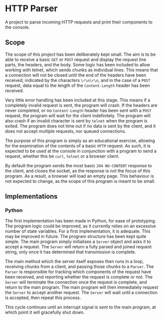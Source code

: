 # HTTP Parser

A project to parse incoming HTTP requests and print their components to the console.

## Scope

The scope of this project has been deliberately kept small. The aim is to be able to receive a basic `GET` or `POST` request and display the request line parts, the headers, and the body. Some logic has been included to allow working with telnet, which sends chunks as individual lines. This means that a connection will not be closed until the end of the headers have been received, indicated by the characters `\r\n\r\n`, and in the case of a `POST` request, data equal to the length of the `Content-Length` header has been received.

Very little error handling has been included at this stage. This means if a completely invalid request is sent, the program will crash. If the headers are never completed, or no `Content-Length` header has been sent with a `POST` request, the program will wait for the client indefinitely. The program will also crash if an invalid character is sent by `telnet` when the program is exited. The program does not time out if no data is sent by the client, and it does not accept multiple requests, nor queued connections.

The purpose of this program is simply as an educational exercise, allowing for the examination of the contents of a basic `HTTP` request. As such, it is expected to be used at the console in conjunction with a program to send a request, whether this be `curl`, `telnet` or a browser client.

By default the program sends the most basic `204 NO-CONTENT` response to the client, and closes the socket, as the response is not the focus of this program. As a result, a browser will load an empty page. This behaviour is not expected to change, as the scope of this program is meant to be small.

## Implementations

### Python

The first implementation has been made in Python, for ease of prototyping. The program logic could be improved, as it currently relies on an excessive number of state variables. For a first implementation, it is adequate. This may be improved in future. The program structure has been kept quite simple. The main program simply initialises a `Server` object and asks it to accept a request. The `Server` will return a fully parsed and joined request string, only once it has determined that transmission is complete.

The main method which the server itself exposes then runs in a loop, receiving chunks from a client, and passing those chunks to a `Parser`. The `Parser` is responsible for tracking which components of the request have been received, and reporting whether the request is complete or not. The `Server` will terminate the connection once the request is complete, and return to the main program. The main program will then immediately request the `Server` to accept another request. The `Server` will wait until a connection is accepted, then repeat this process.

This cycle continues until an interrupt signal is sent to the main program, at which point it will gracefully shut down.

